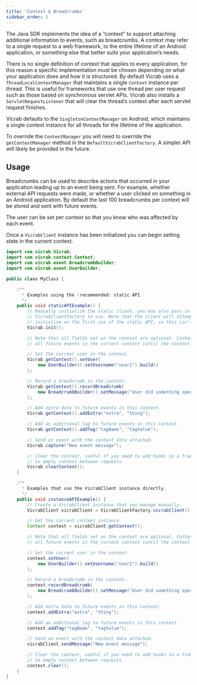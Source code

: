 ```yaml
---
title: 'Context & Breadcrumbs'
sidebar_order: 1
---
```


The Java SDK implements the idea of a “context” to support attaching additional information to events, such as breadcrumbs. A context may refer to a single request to a web framework, to the entire lifetime of an Android application, or something else that better suits your application’s needs.

There is no single definition of context that applies to every application, for this reason a specific implementation must be chosen depending on what your application does and how it is structured. By default Vicrab uses a `ThreadLocalContextManager` that maintains a single `Context` instance per thread. This is useful for frameworks that use one thread per user request such as those based on synchronous servlet APIs. Vicrab also installs a `ServletRequestListener` that will clear the thread’s context after each servlet request finishes.

Vicrab defaults to the `SingletonContextManager` on Android, which maintains a single context instance for all threads for the lifetime of the application.

To override the `ContextManager` you will need to override the `getContextManager` method in the `DefaultVicrabClientFactory`. A simpler API will likely be provided in the future.

## Usage

Breadcrumbs can be used to describe actions that occurred in your application leading up to an event being sent. For example, whether external API requests were made, or whether a user clicked on something in an Android application. By default the last 100 breadcrumbs per context will be stored and sent with future events.

The user can be set per context so that you know who was affected by each event.

Once a `VicrabClient` instance has been initialized you can begin setting state in the current context.

```java
import com.vicrab.Vicrab;
import com.vicrab.context.Context;
import com.vicrab.event.BreadcrumbBuilder;
import com.vicrab.event.UserBuilder;

public class MyClass {

    /**
      * Examples using the (recommended) static API.
      */
    public void staticAPIExample() {
        // Manually initialize the static client, you may also pass in a DSN and/or
        // VicrabClientFactory to use. Note that the client will attempt to automatically
        // initialize on the first use of the static API, so this isn't strictly necessary.
        Vicrab.init();

        // Note that all fields set on the context are optional. Context data is copied onto
        // all future events in the current context (until the context is cleared).

        // Set the current user in the context.
        Vicrab.getContext().setUser(
            new UserBuilder().setUsername("user1").build()
        );

        // Record a breadcrumb in the context.
        Vicrab.getContext().recordBreadcrumb(
            new BreadcrumbBuilder().setMessage("User did something specific again!").build()
        );

        // Add extra data to future events in this context.
        Vicrab.getContext().addExtra("extra", "thing");

        // Add an additional tag to future events in this context.
        Vicrab.getContext().addTag("tagName", "tagValue");

        // Send an event with the context data attached.
        Vicrab.capture("New event message");

        // Clear the context, useful if you need to add hooks in a framework
        // to empty context between requests.
        Vicrab.clearContext();
    }

    /**
      * Examples that use the VicrabClient instance directly.
      */
    public void instanceAPIExample() {
        // Create a VicrabClient instance that you manage manually.
        VicrabClient vicrabClient = VicrabClientFactory.vicrabClient();

        // Get the current context instance.
        Context context = vicrabClient.getContext();

        // Note that all fields set on the context are optional. Context data is copied onto
        // all future events in the current context (until the context is cleared).

        // Set the current user in the context.
        context.setUser(
            new UserBuilder().setUsername("user1").build()
        );

        // Record a breadcrumb in the context.
        context.recordBreadcrumb(
            new BreadcrumbBuilder().setMessage("User did something specific!").build()
        );

        // Add extra data to future events in this context.
        context.addExtra("extra", "thing");

        // Add an additional tag to future events in this context.
        context.addTag("tagName", "tagValue");

        // Send an event with the context data attached.
        vicrabClient.sendMessage("New event message");

        // Clear the context, useful if you need to add hooks in a framework
        // to empty context between requests.
        context.clear();
    }
}
```
